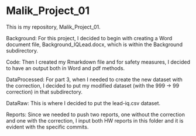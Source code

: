 # Malik_Project_01

This is my repository, Malik_Project_01.

Background: For this project, I decided to begin with creating a Word document file, Background_IQLead.docx, which is within the Background subdirectory.

Code: Then I created my Rmarkdown file and for safety measures, I decided to have an output both in Word and pdf methods.

DataProcessed: For part 3, when I needed to create the new dataset with the correction, I decided to put my modified dataset (with the 999 -> 99 correction) in that subdirectory.

DataRaw: This is where I decided to put the lead-iq.csv dataset.

Reports: Since we needed to push two reports, one without the correction and one with the correction, I input both HW reports in this folder and it is evident with the specific commits.

